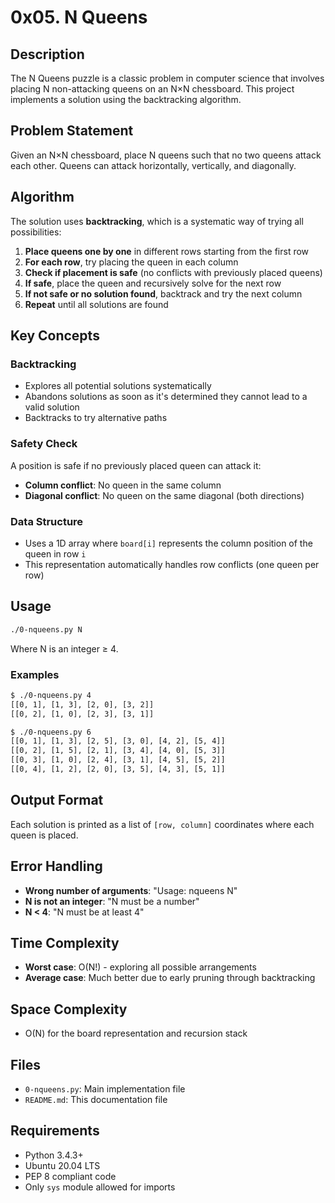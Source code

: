 # 0x05. N Queens

## Description

The N Queens puzzle is a classic problem in computer science that involves placing N non-attacking queens on an N×N chessboard. This project implements a solution using the backtracking algorithm.

## Problem Statement

Given an N×N chessboard, place N queens such that no two queens attack each other. Queens can attack horizontally, vertically, and diagonally.

## Algorithm

The solution uses **backtracking**, which is a systematic way of trying all possibilities:

1. **Place queens one by one** in different rows starting from the first row
2. **For each row**, try placing the queen in each column
3. **Check if placement is safe** (no conflicts with previously placed queens)
4. **If safe**, place the queen and recursively solve for the next row
5. **If not safe or no solution found**, backtrack and try the next column
6. **Repeat** until all solutions are found

## Key Concepts

### Backtracking
- Explores all potential solutions systematically
- Abandons solutions as soon as it's determined they cannot lead to a valid solution
- Backtracks to try alternative paths

### Safety Check
A position is safe if no previously placed queen can attack it:
- **Column conflict**: No queen in the same column
- **Diagonal conflict**: No queen on the same diagonal (both directions)

### Data Structure
- Uses a 1D array where `board[i]` represents the column position of the queen in row `i`
- This representation automatically handles row conflicts (one queen per row)

## Usage

```bash
./0-nqueens.py N
```

Where N is an integer ≥ 4.

### Examples

```bash
$ ./0-nqueens.py 4
[[0, 1], [1, 3], [2, 0], [3, 2]]
[[0, 2], [1, 0], [2, 3], [3, 1]]

$ ./0-nqueens.py 6
[[0, 1], [1, 3], [2, 5], [3, 0], [4, 2], [5, 4]]
[[0, 2], [1, 5], [2, 1], [3, 4], [4, 0], [5, 3]]
[[0, 3], [1, 0], [2, 4], [3, 1], [4, 5], [5, 2]]
[[0, 4], [1, 2], [2, 0], [3, 5], [4, 3], [5, 1]]
```

## Output Format

Each solution is printed as a list of `[row, column]` coordinates where each queen is placed.

## Error Handling

- **Wrong number of arguments**: "Usage: nqueens N"
- **N is not an integer**: "N must be a number"
- **N < 4**: "N must be at least 4"

## Time Complexity

- **Worst case**: O(N!) - exploring all possible arrangements
- **Average case**: Much better due to early pruning through backtracking

## Space Complexity

- O(N) for the board representation and recursion stack

## Files

- `0-nqueens.py`: Main implementation file
- `README.md`: This documentation file

## Requirements

- Python 3.4.3+
- Ubuntu 20.04 LTS
- PEP 8 compliant code
- Only `sys` module allowed for imports